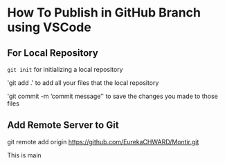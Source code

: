 # How To Publish in GitHub Branch using VSCode

## For Local Repository

```git init``` for initializing a local repository

'git add .' to add all your files that the local repository

'git commit -m ‘commit message’' to save the changes you made to those files

## Add Remote Server to Git

git remote add origin https://github.com/EurekaCHWARD/Montir.git

This is main